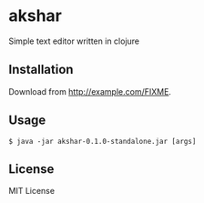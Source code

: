 # akshar

Simple text editor written in clojure

## Installation

Download from http://example.com/FIXME.

## Usage

    $ java -jar akshar-0.1.0-standalone.jar [args]


## License

MIT License
